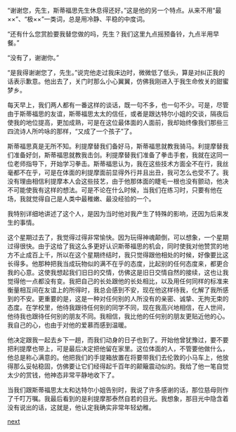 
“谢谢您，先生，斯蒂福思先生休息得还好。”这是他的另一个特点。从来不用“最××”、“极××”一类词，总是用冷静、平稳的中度词。

“还有什么您赏脸要我替您做的吗，先生？我们这里九点摇预备铃，九点半用早餐。”

“没有了，谢谢你。”

“是我得谢谢您了，先生。”说完他走过我床边时，微微低了低头，算是对纠正我的话表示歉意。他出去了，关门时那么小心翼翼，仿佛我刚进入于我生命攸关的甜蜜梦乡。

每天早上，我们两人都有一番这样的谈话，既一句不多，也一句不少。可是，尽管由于斯蒂福思的友谊，斯蒂福思太太的信任，或者是跟达特尔小姐的交谈，隔夜后使我的地位提高，更加成熟，可是在这位最体面的人面前，我却始终像我们那些三四流诗人所吟咏的那样，“又成了一个孩子”了。

斯蒂福思真是无所不知。利提摩替我们备好马，斯蒂福思就教我骑马。利提摩替我们准备好剑，斯蒂福思就教我击剑。利提摩替我们准备了拳击手套，我就在这同一位老师指导下，开始学习拳击。斯蒂福思认为，我在这些技术方面全不在行，我丝毫都不在乎，可是在体面的利提摩面前显得外行并且出丑，我可怎么也受不了。我没有理由相信利提摩本人会这些技艺，由于他那体面的睫毛一根也没有颤动，他决不可能使我有这样的想法。可是不论在什么时候，当我们在练习时，只要有他在场，我就觉得自己是人类中最稚嫩、最没经验的一个。

我特别详细地讲述了这个人，是因为当时他对我产生了特殊的影响，还因为后来发生的事情。

这个星期过去了，我觉得过得非常愉快。因为玩得神魂颠倒，可以想象，一个星期过得很快。由于这给了我这么多更好认识斯蒂福思的机会，同时使我对他赞赏的地方不止成百上千，所以在这个星期终结时，我只觉得跟他相处的时候，好像要比这长得多。他那种把我当成玩物似的满不在乎的态度，比起别的任何态度来，都更合我的心意。这使我想起我们旧日的交情，仿佛这是旧日交情自然的接续，这也让我觉得他一点都没有变。我把自己的长处跟他的长处相比，以及用任何同样的标准来衡量相互间在友谊上的所得时，我总会感到不安，现在他这样待我，化解了我所感到的不安。更重要的是，这是一种对任何别的人所没有的亲密、诚挚、无拘无束的态度。在学校里，他待我跟待任何别的同学不同，现在我高兴地相信，在人世间，他待我也跟待任何别的朋友不同。我相信，我比他的任何别的朋友更贴近他的心。我自己的心，也由于对他的爱慕而感到温暖。

他决定跟我一起去乡下一趟，而我们动身的日子也到了。开始他曾犹豫过，要不要把利提摩也带上，可是最后决定把他留在家里。这位体面的人，不管要他做什么，他总是称心满意的。他把我们的手提箱放置在将要带我们去伦敦的小马车上，他放得那么妥帖稳固，仿佛要让它们经得起千百年的颠簸震动似的。我给了他一笔自觉太少的赏钱，他神态非常平静地收下了。

当我们跟斯蒂福思太太和达特尔小姐告别时，我说了许多感谢的话，那位慈母则作了千叮万嘱。我最后看到的是利提摩那泰然自若的目光。我想象，那目光中隐含着没有说出的话，这就是，他认定我确实非常年轻幼稚。

[next](page270)